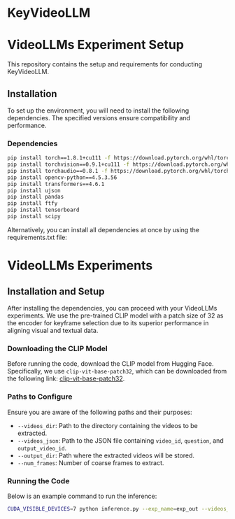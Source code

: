 # KeyVideoLLM

# VideoLLMs Experiment Setup

This repository contains the setup and requirements for conducting KeyVideoLLM.

## Installation

To set up the environment, you will need to install the following dependencies. The specified versions ensure compatibility and performance.

### Dependencies

```bash
pip install torch==1.8.1+cu111 -f https://download.pytorch.org/whl/torch_stable.html
pip install torchvision==0.9.1+cu111 -f https://download.pytorch.org/whl/torch_stable.html
pip install torchaudio==0.8.1 -f https://download.pytorch.org/whl/torch_stable.html
pip install opencv-python==4.5.3.56
pip install transformers==4.6.1
pip install ujson
pip install pandas
pip install ftfy
pip install tensorboard
pip install scipy
```
Alternatively, you can install all dependencies at once by using the requirements.txt file:

# VideoLLMs Experiments

## Installation and Setup

After installing the dependencies, you can proceed with your VideoLLMs experiments. We use the pre-trained CLIP model with a patch size of 32 as the encoder for keyframe selection due to its superior performance in aligning visual and textual data.

### Downloading the CLIP Model

Before running the code, download the CLIP model from Hugging Face. Specifically, we use `clip-vit-base-patch32`, which can be downloaded from the following link: [clip-vit-base-patch32](https://huggingface.co/openai/clip-vit-base-patch32).

### Paths to Configure

Ensure you are aware of the following paths and their purposes:

- `--videos_dir`: Path to the directory containing the videos to be extracted.
- `--videos_json`: Path to the JSON file containing `video_id`, `question`, and `output_video_id`.
- `--output_dir`: Path where the extracted videos will be stored.
- `--num_frames`: Number of coarse frames to extract.

### Running the Code

Below is an example command to run the inference:

```bash
CUDA_VISIBLE_DEVICES=7 python inference.py --exp_name=exp_out --videos_start=1000 --videos_end=1001 --batch_size=1 --huggingface --load_epoch=-1
